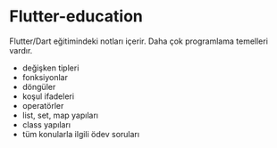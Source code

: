 # Flutter-education
 Flutter/Dart eğitimindeki notları içerir. Daha çok programlama temelleri vardır.
 
 - değişken tipleri
 - fonksiyonlar
 - döngüler
 - koşul ifadeleri
 - operatörler
 - list, set, map yapıları
 - class yapıları
 - tüm konularla ilgili ödev soruları
